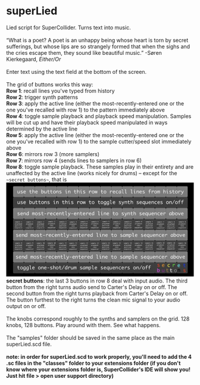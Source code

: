 # superLied

Lied script for SuperCollider. Turns text into music. <br>
<br>
“What is a poet? A poet is an unhappy being whose heart is torn by secret sufferings, but whose lips are so strangely formed that when the sighs and the cries escape them, they sound like beautiful music.”
-Søren Kierkegaard, *Either/Or*
<br><br>
Enter text using the text field at the bottom of the screen.
<br><br>
The grid of buttons works this way:<br>
<b>Row 1</b>: recall lines you've typed from history<br>
<b>Row 2</b>: trigger synth patterns<br>
<b>Row 3</b>: apply the active line (either the most-recently-entered one or the one you've recalled with row 1) to the pattern immediately above<br>
<b>Row 4</b>: toggle sample playback and playback speed manipulation. Samples will be cut up and have their playback speed manipulated in ways determined by the active line<br>
<b>Row 5</b>: apply the active line (either the most-recently-entered one or the one you've recalled with row 1) to the sample cutter/speed slot immediately above<br>
<b>Row 6</b>: mirrors row 3 (more samplers)<br>
<b>Row 7</b>: mirrors row 4 (sends lines to samplers in row 6)<br>
<b>Row 8</b>: toggle sample playback. These samples play in their entirety and are unaffected by the active line (works nicely for drums) – except for the `~secret buttons~`, that is
<br>
![](sLgriDoc.png)
<br>
<b>secret buttons</b>: the last 3 buttons in row 8 deal with input audio. The third button from the right turns audio send to Carter's Delay on or off. The second button from the right turns playback from Carter's Delay on or off. The button furthest to the right turns the clean mic signal to your audio output on or off.
<br><br>
The knobs correspond roughly to the synths and samplers on the grid. 128 knobs, 128 buttons. Play around with them. See what happens.
<br><br>
The "samples" folder should be saved in the same place as the main superLied.scd file.
<br><br>
<b>note: in order for superLied.scd to work properly, you'll need to add the 4 .sc files in the "classes" folder to your extensions folder (if you don't know where your extensions folder is, SuperCollider's IDE will show you! Just hit file > open user support directory)</b>
